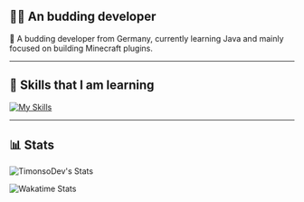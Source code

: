 ## 👨‍💻 An budding developer

🎯 A budding developer from Germany, currently learning Java and mainly focused on building Minecraft plugins.

---

## 🚀 Skills that I am learning
[![My Skills](https://skillicons.dev/icons?i=java,kotlin,gradle,vscode,idea,github&perline=8)](https://skillicons.dev)

---

## 📊 Stats
![TimonsoDev's Stats](https://github-readme-stats.vercel.app/api?username=TimonsoDev&theme=cobalt&show_icons=true&hide_border=true&count_private=true)

![Wakatime Stats](https://github-readme-stats.vercel.app/api/wakatime?username=@Timonso&theme=tokyonight&layout=compact&langs_count=10&hide_title=true)



